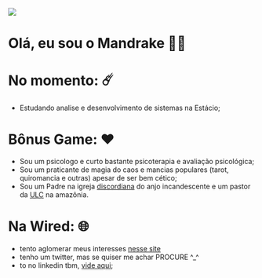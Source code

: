 ![](https://i.imgur.com/mbDZPfO.png)

# Olá, eu sou o Mandrake 🖖🏻

# No momento: ☄️
- Estudando analise e desenvolvimento de sistemas na Estácio;
# Bônus Game: ❤️
- Sou um psicologo e curto bastante psicoterapia e avaliação psicológica;
- Sou um praticante de magia do caos e mancias populares (tarot, quiromancia e outras) apesar de ser bem cético;
- Sou um Padre na igreja [discordiana](https://www.editorapendragon.com.br/single-post/2016/04/11/Discordianismo-A-Religi%C3%A3o-do-Caos) do anjo incandescente e um pastor da [ULC](https://pt.qwe.wiki/wiki/Universal_Life_Church) na amazônia.
# Na Wired: 🌐
- tento aglomerar meus interesses [nesse site](https://www.mdklab.com.br)
- tenho um twitter, mas se quiser me achar PROCURE ^_^
- to no linkedin tbm, [vide aqui](https://www.linkedin.com/in/mandrake-profeta-9406a11a4/);


<!--
**mandrakean/mandrakean** is a ✨ _special_ ✨ repository because its `README.md` (this file) appears on your GitHub profile.

Here are some ideas to get you started:

- 🔭 I’m currently working on ...
- 🌱 I’m currently learning ...
- 👯 I’m looking to collaborate on ...
- 🤔 I’m looking for help with ...
- 💬 Ask me about ...
- 📫 How to reach me: ...
- 😄 Pronouns: ...
- ⚡ Fun fact: ...
-->
